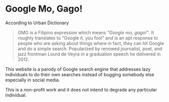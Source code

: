 # Google Mo, Gago!

According to Urban Dictionary

> GMG is a Filipino expression which means *"Google mo, gago!"*. It roughly translates to "Google it, you fool" and is an apt response to people who are asking about things where in fact, they can hit Google and do a simple search. Popularized by renowed journalist, poet, and jazz frontman Lourd de Veyra in a graduation speech he delivered in 2012. 


This website is a parody of Google search engine that addresses lazy individuals to do their own searches instead of bugging somebody else especially in social media. 

This is a non-profit work and it does not intend to degrade any particular individual. 

